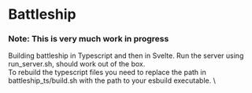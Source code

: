 # Battleship
### Note: This is very much work in progress
Building battleship in Typescript and then in Svelte. Run the server using run_server.sh, should work out of the box. \
To rebuild the typescript files you need to replace the path in battleship_ts/build.sh with the path to your esbuild executable. \
